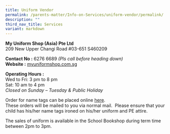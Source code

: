 ```yaml
---
title: Uniform Vendor
permalink: /parents-matter/Info-on-Services/uniform-vendor/permalink/
description: ""
third_nav_title: Services
variant: markdown
---
```

**My Uniform Shop (Asia) Pte Ltd**<br>
209 New Upper Changi Road #03-651 S460209  

**Contact No :** 6276 6689&nbsp;_(Pls call before heading down)_  
**Website :** <a href="http://myuniformshop.com.sg/" target="_blank" rel="noopener noreferrer">myuniformshop.com.sg</a>

**Operating Hours :** <br>Wed to Fri: 3 pm to 8 pm  
Sat: 10 am to 4 pm  
_Closed on Sunday – Tuesday &amp; Public Holiday_

Order for name tags can be placed online <a href="https://www.myuniformshop.com.sg/name-tag-order" target="_blank" rel="noopener noreferrer">here</a>. 
<br>These orders will be mailed to you via normal mail.&nbsp; Please ensure that your child has his/her name tags ironed on his/her uniform and PE attire.

The sales of uniform is available in the School Bookshop during term time between 2pm to 3pm.
